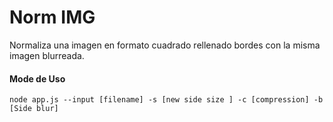 # Norm IMG

Normaliza una imagen en formato cuadrado rellenado bordes con la misma imagen blurreada.

#### Mode de Uso
```shell
node app.js --input [filename] -s [new side size ] -c [compression] -b [Side blur]
```